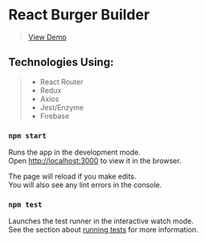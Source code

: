 # React Burger Builder

> [View Demo](https://my-burger-backend.firebaseapp.com/)

## Technologies Using:

> - React Router
> - Redux
> - Axios
> - Jest/Enzyme
> - Firebase

### `npm start`

Runs the app in the development mode.<br>
Open [http://localhost:3000](http://localhost:3000) to view it in the browser.

The page will reload if you make edits.<br>
You will also see any lint errors in the console.

### `npm test`

Launches the test runner in the interactive watch mode.<br>
See the section about [running tests](https://facebook.github.io/create-react-app/docs/running-tests) for more information.
